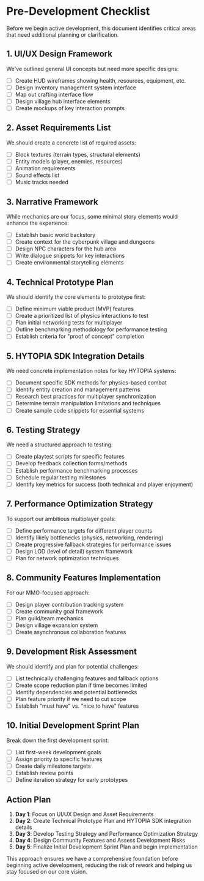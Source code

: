 # Pre-Development Checklist

Before we begin active development, this document identifies critical areas that need additional planning or clarification.

## 1. UI/UX Design Framework

We've outlined general UI concepts but need more specific designs:

- [ ] Create HUD wireframes showing health, resources, equipment, etc.
- [ ] Design inventory management system interface
- [ ] Map out crafting interface flow
- [ ] Design village hub interface elements
- [ ] Create mockups of key interaction prompts

## 2. Asset Requirements List

We should create a concrete list of required assets:

- [ ] Block textures (terrain types, structural elements)
- [ ] Entity models (player, enemies, resources)
- [ ] Animation requirements
- [ ] Sound effects list
- [ ] Music tracks needed

## 3. Narrative Framework

While mechanics are our focus, some minimal story elements would enhance the experience:

- [ ] Establish basic world backstory
- [ ] Create context for the cyberpunk village and dungeons
- [ ] Design NPC characters for the hub area
- [ ] Write dialogue snippets for key interactions
- [ ] Create environmental storytelling elements

## 4. Technical Prototype Plan

We should identify the core elements to prototype first:

- [ ] Define minimum viable product (MVP) features
- [ ] Create a prioritized list of physics interactions to test
- [ ] Plan initial networking tests for multiplayer
- [ ] Outline benchmarking methodology for performance testing
- [ ] Establish criteria for "proof of concept" completion

## 5. HYTOPIA SDK Integration Details

We need concrete implementation notes for key HYTOPIA systems:

- [ ] Document specific SDK methods for physics-based combat
- [ ] Identify entity creation and management patterns
- [ ] Research best practices for multiplayer synchronization
- [ ] Determine terrain manipulation limitations and techniques
- [ ] Create sample code snippets for essential systems

## 6. Testing Strategy

We need a structured approach to testing:

- [ ] Create playtest scripts for specific features
- [ ] Develop feedback collection forms/methods
- [ ] Establish performance benchmarking processes
- [ ] Schedule regular testing milestones
- [ ] Identify key metrics for success (both technical and player enjoyment)

## 7. Performance Optimization Strategy

To support our ambitious multiplayer goals:

- [ ] Define performance targets for different player counts
- [ ] Identify likely bottlenecks (physics, networking, rendering)
- [ ] Create progressive fallback strategies for performance issues
- [ ] Design LOD (level of detail) system framework
- [ ] Plan for network optimization techniques

## 8. Community Features Implementation

For our MMO-focused approach:

- [ ] Design player contribution tracking system
- [ ] Create community goal framework
- [ ] Plan guild/team mechanics
- [ ] Design village expansion system
- [ ] Create asynchronous collaboration features

## 9. Development Risk Assessment

We should identify and plan for potential challenges:

- [ ] List technically challenging features and fallback options
- [ ] Create scope reduction plan if time becomes limited
- [ ] Identify dependencies and potential bottlenecks
- [ ] Plan feature priority if we need to cut scope
- [ ] Establish "must have" vs. "nice to have" features

## 10. Initial Development Sprint Plan

Break down the first development sprint:

- [ ] List first-week development goals
- [ ] Assign priority to specific features
- [ ] Create daily milestone targets
- [ ] Establish review points
- [ ] Define iteration strategy for early prototypes

## Action Plan

1. **Day 1**: Focus on UI/UX Design and Asset Requirements
2. **Day 2**: Create Technical Prototype Plan and HYTOPIA SDK integration details
3. **Day 3**: Develop Testing Strategy and Performance Optimization Strategy
4. **Day 4**: Design Community Features and Assess Development Risks
5. **Day 5**: Finalize Initial Development Sprint Plan and begin implementation

This approach ensures we have a comprehensive foundation before beginning active development, reducing the risk of rework and helping us stay focused on our core vision.
